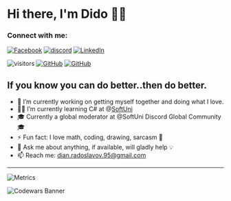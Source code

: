 # Hi there, I'm Dido :technologist:
### Connect with me:
[![Facebook](https://img.shields.io/badge/-Facebook-00B2FF?style=flat-square&logo=Facebook&logoColor=white)](https://www.facebook.com/dian.radoslavov.95/)
[![discord](https://img.shields.io/badge/Mokgul-4554-blue?logo=discord&logoColor=white)]()
[![LinkedIn](https://img.shields.io/badge/-LinkedIn-0e76a8?style=flat-square&logo=Linkedin&logoColor=white)](https://www.linkedin.com/in/dian-radoslavov-65696ab1/)

![visitors](https://visitor-badge.glitch.me/badge?page_id=mokgul)
[![GitHub](https://img.shields.io/badge/-Github-000000?style=flat-square&logo=Github&logoColor=white)](https://github.com/mokgul)
[![GitHub](https://img.shields.io/badge/-KaiserDMC-000000?style=flat-square&logo=Github&logoColor=white)](https://github.com/KaiserDMC)
## If you know you can do better..then do better.
- 🔭 I’m currently working on getting myself together and doing what I love.
- :man_student: I’m currently learning C# at @[SoftUni](https://github.com/SoftUni)
- :mortar_board: Currently a global moderator at @SoftUni Discord Global Community :mortar_board: 
- ⚡ Fun fact: I love math, coding, drawing, sarcasm :see_no_evil:
- 💬 Ask me about anything, if available, will gladly help :bulb:
- 📫 Reach me: dian.radoslavov.95@gmail.com

---


![Metrics](https://metrics.lecoq.io/mokgul?template=classic&languages=1&achievements=1&leetcode=1&base=header%2C%20activity%2C%20community%2C%20repositories%2C%20metadata&base.indepth=false&base.hireable=false&base.skip=false&languages=false&languages.limit=8&languages.threshold=0%25&languages.other=false&languages.colors=github&languages.sections=most-used&languages.indepth=false&languages.analysis.timeout=15&languages.analysis.timeout.repositories=7.5&languages.categories=markup%2C%20programming&languages.recent.categories=markup%2C%20programming&languages.recent.load=300&languages.recent.days=14&achievements=false&achievements.threshold=C&achievements.secrets=true&achievements.display=compact&achievements.limit=0&leetcode=false&leetcode.user=Mokgul&leetcode.sections=solved&leetcode.limit.skills=10&leetcode.limit.recent=2&config.timezone=Europe%2FSofia)

![Codewars Banner](https://www.codewars.com/users/Mokgul/badges/large)<br>
